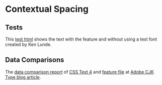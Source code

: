 # Contextual Spacing

## Tests

This [test html] shows the text with the feature and without
using a test font created by Ken Lunde.

## Data Comparisons

The [data comparison report]
of [CSS Text 4] and
[feature file] at [Adobe CJK Type blog article].

[data comparison report]: https://colab.research.google.com/github/kojiishi/kojiishi.github.io/blob/master/cspc/cspc.ipynb
[test html]: https://kojiishi.github.io/cspc/test.html
[CSS Text 4]: https://drafts.csswg.org/css-text-4/#text-spacing-classes
[Adobe CJK Type blog article]: https://blogs.adobe.com/CCJKType/2018/04/contextual-spacing.html
[feature file]:http://blogs.adobe.com/CCJKType/files/2018/04/features.txt
